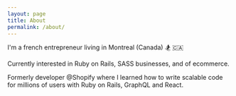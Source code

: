 ```yaml
---
layout: page
title: About
permalink: /about/
---
```


I'm a french entrepreneur living in Montreal (Canada) 🏂 🇨🇦

Currently interested in Ruby on Rails, SASS businesses, and of ecommerce.

Formerly developer @Shopify where I learned how to write scalable code for millions of users with Ruby on Rails, GraphQL and React.